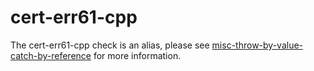 # cert-err61-cpp

The cert-err61-cpp check is an alias, please see
[misc-throw-by-value-catch-by-reference](misc-throw-by-value-catch-by-reference.html)
for more information.
